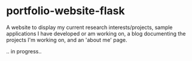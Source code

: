 # portfolio-website-flask
A website to display my current research interests/projects, sample applications I have developed or am working on, a blog documenting the projects I'm working on, and an 'about me' page. 

.. in progress.. 
